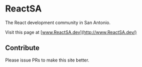 # ReactSA

The React development community in San Antonio.

Visit this page at [www.ReactSA.dev](http://www.ReactSA.dev/)

## Contribute

Please issue PRs to make this site better.
